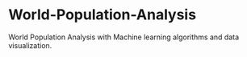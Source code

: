 # World-Population-Analysis
World Population Analysis with Machine learning algorithms and  data visualization. 
